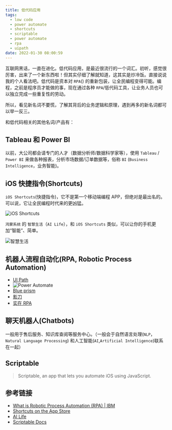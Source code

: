 ```yaml
---
title: 低代码应用
tags:
  - low code
  - power automate
  - shortcuts
  - scriptable
  - power automate
  - rpa
  - uipath
date: 2022-01-30 08:00:59
---
```


互联网黑话，一直在进化。低代码应用，是最近很流行的一个词汇。初听，感觉很厉害，出来了一个新东西啦！但其实仔细了解就知道，这其实是炒冷饭。直接说说我的个人看法吧。低代码是资本对 `RPA`() 的重新包装，让全民编程变得可能。编程，之前是程序员才能做的事，现在通过各种 `RPA`/低代码工具，让业务人员也可以独立完成一些重复性的劳动。

所以，看见新名词不要慌，了解其背后的业务逻辑和原理，遇到再多的新名词都可以举一反三。

和低代码相关的其他名词/产品有：

## Tableau 和 Power BI

以前，大公司都会请专门的人才（数据分析师/数据科学家等），使用 `Tableau` / `Power BI` 来做各种报表，分析市场数据/订单数据等，俗称 `BI` (`Business Intelligence`，业务智能)。

## iOS 快捷指令(Shortcuts)

`iOS Shortcuts`(快捷指令)，它不是第一个移动端编程 APP，但绝对是最出名的。可以说，它让全民编程时代来的更凶猛。

![iOS Shortcuts](https://is5-ssl.mzstatic.com/image/thumb/Purple113/v4/3e/52/07/3e520776-0908-893c-2248-6c9d29a03cc7/AppIcon-0-1x_U007emarketing-0-0-GLES2_U002c0-512MB-sRGB-0-0-0-85-220-0-0-0-7.png/230x0w.webp)

`鸿蒙系统` 的 `智慧生活`（`AI Life`），和 `iOS Shortcuts` 类似，可以让你的手机更加“智能”、简单。

![智慧生活](https://appimg.dbankcdn.com/application/icon144/65/59a1f04d8b714e3cb7b7bad37783d714.png)

## 机器人流程自动化(RPA, Robotic Process Automation)

- [UI Path](https://images.ctfassets.net/5965pury2lcm/5emz38G3Bw126GqB1ss9Y6/6a32ae5f4c8dde876512f058356c5776/logo-lockup-Apps.png)
- ![Power Automate](https://powerautomate.microsoft.com/images/application-logos/svg/powerautomate.svg)
- [Blue prism](https://www.blueprism.com/assets/icons/logo-blue.svg)
- [影刀](https://www.winrobot360.com/img/logo.svg)
- [实在 RPA](https://cdn-static-resources.ai-indeed.com/official-website/images/pc/header/logo.png)

## 聊天机器人(Chatbots)

一般用于售后服务、知识库查阅等服务中心。（一般会于自然语言处理(`NLP`，`Natural Language Processing`) 和人工智能(`AI`,`Artificial Intelligence`)联系在一起）

## Scriptable

> Scriptable, an app that lets you automate iOS using JavaScript.

## 参考链接

- [What is Robotic Process Automation (RPA) | IBM](https://www.ibm.com/cloud/learn/rpa)
- [Shortcuts on the App Store](https://apps.apple.com/us/app/shortcuts/id915249334)
- [AI Life](https://appgallery.huawei.com/app/C10406921)
- [Scriptable Docs](https://docs.scriptable.app/)
